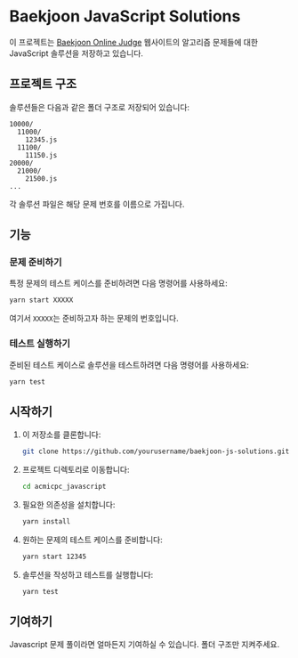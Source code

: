 # Baekjoon JavaScript Solutions

이 프로젝트는 [Baekjoon Online Judge](https://www.acmicpc.net/) 웹사이트의 알고리즘 문제들에 대한 JavaScript 솔루션을 저장하고 있습니다.

## 프로젝트 구조

솔루션들은 다음과 같은 폴더 구조로 저장되어 있습니다:

```plaintext
10000/
  11000/
    12345.js
  11100/
    11150.js
20000/
  21000/
    21500.js
...
```

각 솔루션 파일은 해당 문제 번호를 이름으로 가집니다.

## 기능

### 문제 준비하기

특정 문제의 테스트 케이스를 준비하려면 다음 명령어를 사용하세요:

```bash
yarn start XXXXX
```

여기서 `XXXXX`는 준비하고자 하는 문제의 번호입니다.

### 테스트 실행하기

준비된 테스트 케이스로 솔루션을 테스트하려면 다음 명령어를 사용하세요:

```bash
yarn test
```

## 시작하기

1. 이 저장소를 클론합니다:

   ```bash
   git clone https://github.com/yourusername/baekjoon-js-solutions.git
   ```

2. 프로젝트 디렉토리로 이동합니다:

   ```bash
   cd acmicpc_javascript
   ```

3. 필요한 의존성을 설치합니다:

   ```bash
   yarn install
   ```

4. 원하는 문제의 테스트 케이스를 준비합니다:

   ```bash
   yarn start 12345
   ```

5. 솔루션을 작성하고 테스트를 실행합니다:

   ```bash
   yarn test
   ```

## 기여하기

Javascript 문제 풀이라면 얼마든지 기여하실 수 있습니다. 폴더 구조만 지켜주세요.
